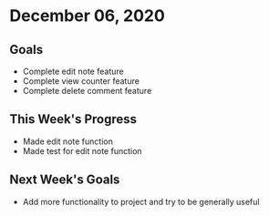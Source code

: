 # December 06, 2020

## Goals

* Complete edit note feature
* Complete view counter feature
* Complete delete comment feature

## This Week's Progress

* Made edit note function
* Made test for edit note function

## Next Week's Goals

* Add more functionality to project and try to be generally useful